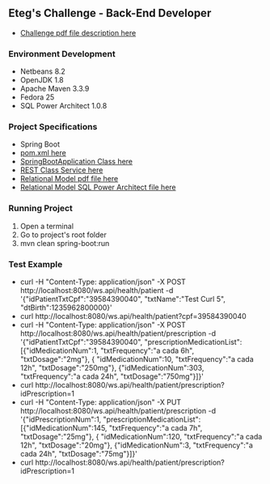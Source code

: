 ## Eteg's Challenge - Back-End Developer 
* [Challenge pdf file description here]()

### Environment Development
* Netbeans 8.2
* OpenJDK 1.8
* Apache Maven 3.3.9 
* Fedora 25
* SQL Power Architect 1.0.8
### Project Specifications
* Spring Boot
* [pom.xml here]()
* [SpringBootApplication Class here]()
* [REST Class Service here]()
* [Relational Model pdf file here]()
* [Relational Model SQL Power Architect file here]()
### Running Project
1. Open a terminal
1. Go to project's root folder
1. mvn clean spring-boot:run
### Test Example
* curl -H "Content-Type: application/json" -X POST http://localhost:8080/ws.api/health/patient -d '{"idPatientTxtCpf":"39584390040", "txtName":"Test Curl 5", "dtBirth":1235962800000}'
* curl http://localhost:8080/ws.api/health/patient?cpf=39584390040
* curl -H "Content-Type: application/json" -X POST http://localhost:8080/ws.api/health/patient/prescription -d '{"idPatientTxtCpf":"39584390040", "prescriptionMedicationList":[{"idMedicationNum":1, "txtFrequency":"a cada 6h", "txtDosage":"2mg"}, { "idMedicationNum":10, "txtFrequency":"a cada 12h", "txtDosage":"250mg"}, {"idMedicationNum":303, "txtFrequency":"a cada 24h", "txtDosage":"750mg"}]}'
* curl http://localhost:8080/ws.api/health/patient/prescription?idPrescription=1
* curl -H "Content-Type: application/json" -X PUT http://localhost:8080/ws.api/health/patient/prescription -d '{"idPrescriptionNum":1, "prescriptionMedicationList":[{"idMedicationNum":145, "txtFrequency":"a cada 7h", "txtDosage":"25mg"}, { "idMedicationNum":120, "txtFrequency":"a cada 12h", "txtDosage":"20mg"}, {"idMedicationNum":3, "txtFrequency":"a cada 24h", "txtDosage":"75mg"}]}'
* curl http://localhost:8080/ws.api/health/patient/prescription?idPrescription=1
